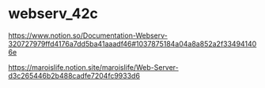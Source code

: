 # webserv_42c
https://www.notion.so/Documentation-Webserv-320727979ffd4176a7dd5ba41aaadf46#1037875184a04a8a852a2f334941406e

https://maroislife.notion.site/maroislife/Web-Server-d3c265446b2b488cadfe7204fc9933d6
